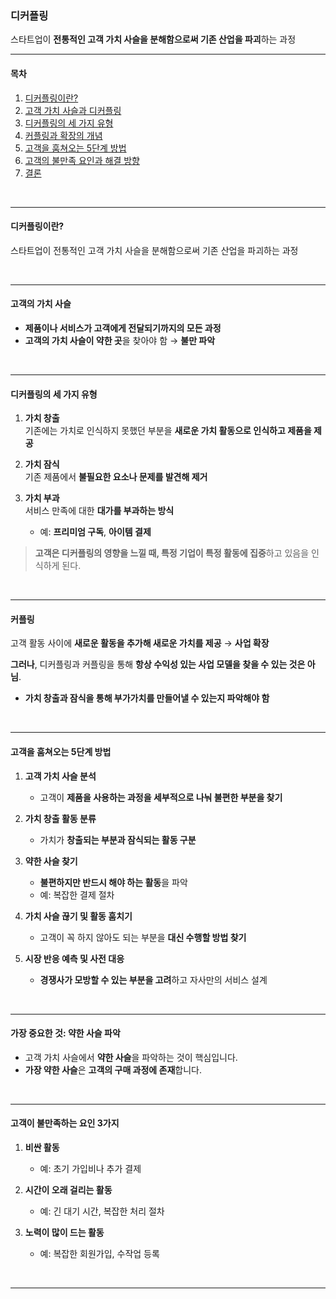 ### **디커플링**  
스타트업이 **전통적인 고객 가치 사슬을 분해함으로써 기존 산업을 파괴**하는 과정  

---

#### **목차**  
1. [디커플링이란?](#디커플링이란)  
2. [고객 가치 사슬과 디커플링](#고객-가치-사슬과-디커플링)  
3. [디커플링의 세 가지 유형](#디커플링의-세-가지-유형)  
4. [커플링과 확장의 개념](#커플링과-확장의-개념)  
5. [고객을 훔쳐오는 5단계 방법](#고객을-훔쳐오는-5단계-방법)  
6. [고객의 불만족 요인과 해결 방향](#고객의-불만족-요인과-해결-방향)  
7. [결론](#결론)  

<br>

---

#### **디커플링이란?**  
스타트업이 전통적인 고객 가치 사슬을 분해함으로써 기존 산업을 파괴하는 과정  

<br>

---

#### **고객의 가치 사슬**  
- **제품이나 서비스가 고객에게 전달되기까지의 모든 과정**  
- **고객의 가치 사슬이 약한 곳**을 찾아야 함 → **불만 파악**  

<br>

---

#### **디커플링의 세 가지 유형**  
1. **가치 창출**  
   기존에는 가치로 인식하지 못했던 부분을 **새로운 가치 활동으로 인식하고 제품을 제공**  

2. **가치 잠식**  
   기존 제품에서 **불필요한 요소나 문제를 발견해 제거**  

3. **가치 부과**  
   서비스 만족에 대한 **대가를 부과하는 방식**  
   - 예: **프리미엄 구독**, **아이템 결제**  

> **고객은 디커플링의 영향을 느낄 때, 특정 기업이 특정 활동에 집중**하고 있음을 인식하게 된다.

<br>

---

#### **커플링**  
고객 활동 사이에 **새로운 활동을 추가해 새로운 가치를 제공** → **사업 확장**  

**그러나**, 디커플링과 커플링을 통해 **항상 수익성 있는 사업 모델을 찾을 수 있는 것은 아님**.  
- **가치 창출과 잠식을 통해 부가가치를 만들어낼 수 있는지 파악해야 함**  

<br>

---

#### **고객을 훔쳐오는 5단계 방법**  
1. **고객 가치 사슬 분석**  
   - 고객이 **제품을 사용하는 과정을 세부적으로 나눠 불편한 부분을 찾기**

2. **가치 창출 활동 분류**  
   - 가치가 **창출되는 부분과 잠식되는 활동 구분**  

3. **약한 사슬 찾기**  
   - **불편하지만 반드시 해야 하는 활동**을 파악  
   - 예: 복잡한 결제 절차  

4. **가치 사슬 끊기 및 활동 훔치기**  
   - 고객이 꼭 하지 않아도 되는 부분을 **대신 수행할 방법 찾기**  

5. **시장 반응 예측 및 사전 대응**  
   - **경쟁사가 모방할 수 있는 부분을 고려**하고 자사만의 서비스 설계  

<br>

---

#### **가장 중요한 것: 약한 사슬 파악**  
- 고객 가치 사슬에서 **약한 사슬**을 파악하는 것이 핵심입니다.  
- **가장 약한 사슬**은 **고객의 구매 과정에 존재**합니다.  

<br>

---

#### **고객이 불만족하는 요인 3가지**  
1. **비싼 활동**  
   - 예: 초기 가입비나 추가 결제  

2. **시간이 오래 걸리는 활동**  
   - 예: 긴 대기 시간, 복잡한 처리 절차  

3. **노력이 많이 드는 활동**  
   - 예: 복잡한 회원가입, 수작업 등록  

<br>

---